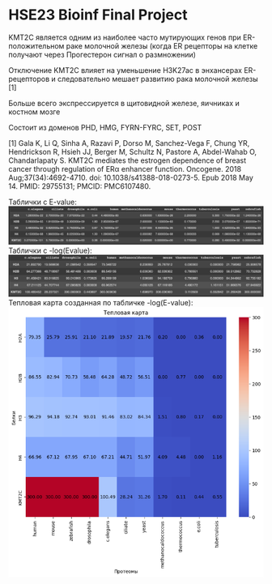 # HSE23 Bioinf Final Project

KMT2C является одним из наиболее часто мутирующих генов при ER-положительном раке молочной железы (когда ER рецепторы на
клетке получают через Прогестерон сигнал о размножении)

Отключение KMT2C влияет на уменьшение H3K27ac в энхансерах ER-рецепторов и следовательно мешает развитию рака молочной
железы [1]

Больше всего экспрессируется в щитовидной железе, яичниках и костном мозге

Состоит из доменов PHD, HMG, FYRN-FYRC, SET, POST

[1] Gala K, Li Q, Sinha A, Razavi P, Dorso M, Sanchez-Vega F, Chung YR, Hendrickson R, Hsieh JJ, Berger M, Schultz N,
Pastore A, Abdel-Wahab O, Chandarlapaty S. KMT2C mediates the estrogen dependence of breast cancer through regulation of
ERα enhancer function. Oncogene. 2018 Aug;37(34):4692-4710. doi: 10.1038/s41388-018-0273-5. Epub 2018 May 14. PMID:
29755131; PMCID: PMC6107480.

Таблички с E-value:
![table2.png](images%2Ftable2.png)
Таблички с -log(Evalue):
![table.png](images%2Ftable.png)
Тепловая карта созданная по табличке -log(E-value):
![hitmap.png](images%2Fhitmap.png)
